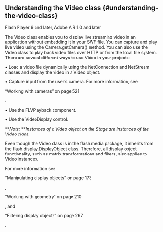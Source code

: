 ## Understanding the Video class {#understanding-the-video-class}

Flash Player 9 and later, Adobe AIR 1.0 and later

The Video class enables you to display live streaming video in an application without embedding it in your SWF file. You can capture and play live video using the Camera.getCamera() method. You can also use the Video class to play back video files over HTTP or from the local file system. There are several different ways to use Video in your projects:

• Load a video file dynamically using the NetConnection and NetStream classes and display the video in a Video object.

• Capture input from the user’s camera. For more information, see

“Working with cameras” on page 521

.

• Use the FLVPlayback component.

• Use the VideoDisplay control.

**_Note:_ **_Instances of a Video object on the Stage are instances of the Video class._

Even though the Video class is in the flash.media package, it inherits from the flash.display.DisplayObject class. Therefore, all display object functionality, such as matrix transformations and filters, also applies to Video instances.

For more information see

“Manipulating display objects” on page 173

,

“Working with geometry” on page 210

, and

“Filtering display objects” on page 267

.